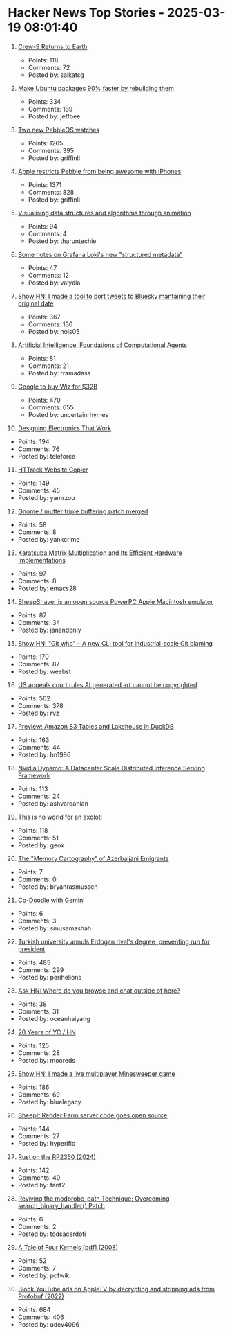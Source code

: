 # Hacker News Top Stories - 2025-03-19 08:01:40

1. [Crew-9 Returns to Earth](https://www.spacex.com/launches/mission/?missionId=crew-9-return)
   - Points: 118
   - Comments: 72
   - Posted by: saikatsg

2. [Make Ubuntu packages 90% faster by rebuilding them](https://gist.github.com/jwbee/7e8b27e298de8bbbf8abfa4c232db097)
   - Points: 334
   - Comments: 189
   - Posted by: jeffbee

3. [Two new PebbleOS watches](https://ericmigi.com/blog/introducing-two-new-pebbleos-watches/)
   - Points: 1265
   - Comments: 395
   - Posted by: griffinli

4. [Apple restricts Pebble from being awesome with iPhones](https://ericmigi.com/blog/apple-restricts-pebble-from-being-awesome-with-iphones/)
   - Points: 1371
   - Comments: 828
   - Posted by: griffinli

5. [Visualising data structures and algorithms through animation](https://visualgo.net/en)
   - Points: 94
   - Comments: 4
   - Posted by: tharuntechie

6. [Some notes on Grafana Loki's new "structured metadata"](https://utcc.utoronto.ca/~cks/space/blog/sysadmin/GrafanaLokiStructuredMetadata)
   - Points: 47
   - Comments: 12
   - Posted by: valyala

7. [Show HN: I made a tool to port tweets to Bluesky mantaining their original date](https://bluemigrate.com)
   - Points: 367
   - Comments: 136
   - Posted by: nols05

8. [Artificial Intelligence: Foundations of Computational Agents](https://artint.info/index.html)
   - Points: 81
   - Comments: 21
   - Posted by: rramadass

9. [Google to buy Wiz for $32B](https://www.reuters.com/technology/cybersecurity/google-agrees-buy-cybersecurity-startup-wiz-32-bln-ft-reports-2025-03-18/)
   - Points: 470
   - Comments: 655
   - Posted by: uncertainrhymes

10. [Designing Electronics That Work](https://www.hscott.net/designing-electronics-that-work/)
   - Points: 194
   - Comments: 76
   - Posted by: teleforce

11. [HTTrack Website Copier](https://www.httrack.com/)
   - Points: 149
   - Comments: 45
   - Posted by: yamrzou

12. [Gnome / mutter triple buffering patch merged](https://gitlab.gnome.org/GNOME/mutter/-/merge_requests/1441)
   - Points: 58
   - Comments: 8
   - Posted by: yankcrime

13. [Karatsuba Matrix Multiplication and Its Efficient Hardware Implementations](https://arxiv.org/abs/2501.08889)
   - Points: 97
   - Comments: 8
   - Posted by: emacs28

14. [SheepShaver is an open source PowerPC Apple Macintosh emulator](https://www.emaculation.com/doku.php/sheepshaver)
   - Points: 87
   - Comments: 34
   - Posted by: janandonly

15. [Show HN: "Git who" – A new CLI tool for industrial-scale Git blaming](https://github.com/sinclairtarget/git-who)
   - Points: 170
   - Comments: 87
   - Posted by: weebst

16. [US appeals court rules AI generated art cannot be copyrighted](https://www.reuters.com/world/us/us-appeals-court-rejects-copyrights-ai-generated-art-lacking-human-creator-2025-03-18/)
   - Points: 562
   - Comments: 378
   - Posted by: rvz

17. [Preview: Amazon S3 Tables and Lakehouse in DuckDB](https://duckdb.org/2025/03/14/preview-amazon-s3-tables.html)
   - Points: 163
   - Comments: 44
   - Posted by: hn1986

18. [Nvidia Dynamo: A Datacenter Scale Distributed Inference Serving Framework](https://github.com/ai-dynamo/dynamo)
   - Points: 113
   - Comments: 24
   - Posted by: ashvardanian

19. [This is no world for an axolotl](https://english.elpais.com/eps/2025-03-15/this-is-no-world-for-an-axolotl.html)
   - Points: 118
   - Comments: 51
   - Posted by: geox

20. [The "Memory Cartography" of Azerbaijani Emigrants](https://jam-news.net/memory-cartography-of-azerbaijani-emigrants/)
   - Points: 7
   - Comments: 0
   - Posted by: bryanrasmussen

21. [Co-Doodle with Gemini](https://huggingface.co/spaces/Trudy/gemini-codrawing)
   - Points: 6
   - Comments: 3
   - Posted by: smusamashah

22. [Turkish university annuls Erdogan rival's degree, preventing run for president](https://www.reuters.com/world/asia-pacific/istanbul-university-annuls-istanbul-mayor-imamoglus-diploma-over-irregularities-2025-03-18/)
   - Points: 485
   - Comments: 299
   - Posted by: perihelions

23. [Ask HN: Where do you browse and chat outside of here?](undefined)
   - Points: 38
   - Comments: 31
   - Posted by: oceanhaiyang

24. [20 Years of YC / HN](https://vickiboykis.com/2025/03/17/20-years-of-yc/)
   - Points: 125
   - Comments: 28
   - Posted by: mooreds

25. [Show HN: I made a live multiplayer Minesweeper game](https://www.minesweeperpro.com/)
   - Points: 186
   - Comments: 69
   - Posted by: bluelegacy

26. [SheepIt Render Farm server code goes open source](https://gitlab.com/sheepitrenderfarm)
   - Points: 144
   - Comments: 27
   - Posted by: hyperific

27. [Rust on the RP2350 (2024)](https://thejpster.org.uk/blog/blog-2024-08-08/)
   - Points: 142
   - Comments: 40
   - Posted by: fanf2

28. [Reviving the modprobe_path Technique: Overcoming search_binary_handler() Patch](https://blog.theori.io/reviving-the-modprobe-path-technique-overcoming-search-binary-handler-patch-2dcb8f0fae04)
   - Points: 6
   - Comments: 2
   - Posted by: todsacerdoti

29. [A Tale of Four Kernels [pdf] (2008)](https://users.csc.calpoly.edu/~djanzen/courses/509S09/papers/FourKernels.pdf)
   - Points: 52
   - Comments: 7
   - Posted by: pcfwik

30. [Block YouTube ads on AppleTV by decrypting and stripping ads from Profobuf (2022)](https://ericdraken.com/pfsense-decrypt-ad-traffic/)
   - Points: 684
   - Comments: 406
   - Posted by: udev4096

